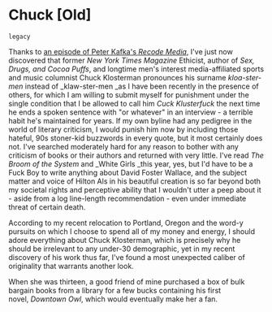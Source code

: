 # Chuck [Old]

`legacy`

Thanks to [an episode of Peter Kafka's _Recode Media_](https://www.recode.net/2017/8/22/16184520/transcript-writer-chuck-klosterman-music-sports-recode-media), I've just now discovered that former _New York Times Magazine_ Ethicist, author of _Sex, Drugs, and Cocoa Puffs_, and longtime men's interest media-affiliated sports and music columnist Chuck Klosterman pronounces his surname _kloa-ster-men_ instead of _klaw-ster-men _as I have been recently in the presence of others, for which I am willing to submit myself for punishment under the single condition that I be allowed to call him _Cuck Klusterfuck_ the next time he ends a spoken sentence with "or whatever" in an interview - a terrible habit he's maintained for years. If my own byline had any pedigree in the world of literary criticism, I would punish him now by including those hateful, 90s stoner-kid buzzwords in every quote, but it most certainly does not. I've searched moderately hard for any reason to bother with any criticism of books or their authors and returned with very little. I've read _The Broom of the System_ and _White Girls _this year, yes, but I'd have to be a Fuck Boy to write anything about David Foster Wallace, and the subject matter and voice of Hilton Als in his beautiful creation is so far beyond both my societal rights and perceptive ability that I wouldn't utter a peep about it - aside from a log line-length recommendation - even under immediate threat of certain death.

According to my recent relocation to Portland, Oregon and the word-y pursuits on which I choose to spend all of my money and energy, I should adore everything about Chuck Klosterman, which is precisely why he should be irrelevant to any under-30 demographic, yet in my recent discovery of his work thus far, I've found a most unexpected caliber of originality that warrants another look.

 When she was thirteen, a good friend of mine purchased a box of bulk bargain books from a library for a few bucks containing his first novel, _Downtown Owl_, which would eventually make her a fan. 
